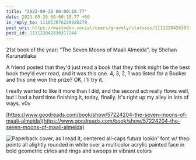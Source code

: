 ```yaml
---
title: "2023-09-25 00:00:18.77"
date: 2023-09-25 00:00:18.77 +00
in_reply_to: 111053876229920279
post_uri: https://mastodon.social/users/gravely/statuses/111122842830317244
post_id: 111122842830317244
---
```

21st book of the year: “The Seven Moons of Maali Almeida”, by Shehan Karunatilaka

A friend posted that they'd just read a book that they think might be the best book they'd ever read, and it was this one. 4, 3, 2, 1 was listed for a Booker and this one won the prize? OK, I'll try it.

I really wanted to like it more than I did, and the second act really flows well, but I had a hard time finishing it, today, finally. It's right up my alley in lots of ways. v0v

[https://www.goodreads.com/book/show/57224204-the-seven-moons-of-maali-almeida](https://www.goodreads.com/book/show/57224204-the-seven-moons-of-maali-almeida)


![Paperback cover, as I read it, centered all-caps futura lookin' font w/ thep points all alightly rounded in white over a multicolor acrylic painted face in bold geometric cirles and rings and swoops in vibrant colors](/images/111122842548714829.jpeg)

